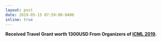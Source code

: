 ```yaml
---
layout: post
date: 2019-05-15 07:59:00-0400
inline: true
---
```


**Received Travel Grant worth 1300USD From Organizers of [ICML 2019](https://icml.cc/).**
